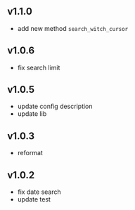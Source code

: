 ## v1.1.0
* add new method `search_witch_cursor`
## v1.0.6
* fix search limit
## v1.0.5
* update config description
* update lib
## v1.0.3
* reformat
## v1.0.2
* fix date search
* update test
